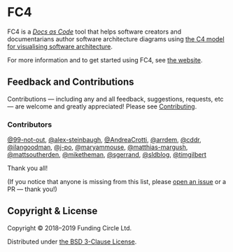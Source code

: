 # FC4

FC4 is a [_Docs as Code_][docs-as-code] tool that helps software creators and documentarians author
software architecture diagrams using [the C4 model for visualising software architecture][c4-model].

For more information and to get started using FC4, see [the website][website].


## Feedback and Contributions

Contributions — including any and all feedback, suggestions, requests, etc — are welcome and greatly
appreciated! Please see [Contributing][contributing].

### Contributors

[@99-not-out](https://github.com/99-not-out),
[@alex-steinbaugh](https://github.com/alex-steinbaugh),
[@AndreaCrotti](https://github.com/AndreaCrotti),
[@arrdem](https://github.com/arrdem),
[@cddr](https://github.com/cddr),
[@ilangoodman](https://github.com/ilangoodman),
[@j-po](https://github.com/j-po),
[@maryammouse](https://github.com/maryammouse),
[@matthias-margush](https://github.com/matthias-margush),
[@mattsoutherden](https://github.com/mattsoutherden),
[@miketheman](https://github.com/miketheman),
[@sgerrand](https://github.com/sgerrand),
[@sldblog](https://github.com/sldblog),
[@timgilbert](https://github.com/timgilbert)

Thank you all!

(If you notice that anyone is missing from this list, please [open an issue][new-issue] or a PR —
thank you!)


## Copyright & License

Copyright © 2018–2019 Funding Circle Ltd.

Distributed under [the BSD 3-Clause License](LICENSE).


[c4-model]: https://c4model.com/
[contributing]: docs/contributing.md
[docs-as-code]: https://www.writethedocs.org/guide/docs-as-code/
[new-issue]: https://github.com/FundingCircle/fc4-framework/issues/new
[website]: https://fundingcircle.github.io/fc4-framework/
